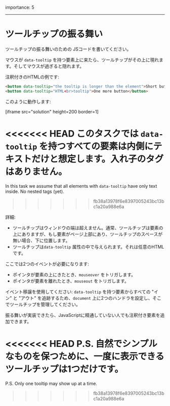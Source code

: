 importance: 5

---

# ツールチップの振る舞い

ツールチップの振る舞いのための JSコードを書いてください。

マウスが `data-tooltip` を持つ要素上に来たら、ツールチップがその上に現れます。そしてマウスが過ぎると隠れます。


注釈付きのHTMLの例です:
```html
<button data-tooltip="the tooltip is longer than the element">Short button</button>
<button data-tooltip="HTML<br>tooltip">One more button</button>
```

このように動作します:

[iframe src="solution" height=200 border=1]

<<<<<<< HEAD
このタスクでは `data-tooltip` を持つすべての要素は内側にテキストだけと想定します。入れ子のタグはありません。
=======
In this task we assume that all elements with `data-tooltip` have only text inside. No nested tags (yet).
>>>>>>> fb38a13978f6e8397005243bc13bc1a20a988e6a

詳細:

- ツールチップはウィンドウの端は超えません。通常、ツールチップは要素の上にありますが、もし要素がページ上部にあり、ツールチップのスペースが無い場合、下に位置します。
- ツールチップは`data-tooltip` 属性の中で与えられます。それは任意のHTMLです。

ここでは2つのイベントが必要になります:
- ポインタが要素の上にきたとき、`mouseover` をトリガします。
- ポインタが要素を離れたとき、`mouseout` をトリガします。

イベント移譲を使用してください: `data-tooltip` を持つ要素からすべての "イン" と "アウト" を追跡するため、`document` 上に2つのハンドラを設定し、そこでツールチップを管理してください。

振る舞いが実装できたら、JavaScriptに精通していない人でも注釈付き要素を追加できます。

<<<<<<< HEAD
P.S. 自然でシンプルなものを保つために、一度に表示できるツールチップは1つだけです。
=======
P.S. Only one tooltip may show up at a time.
>>>>>>> fb38a13978f6e8397005243bc13bc1a20a988e6a
